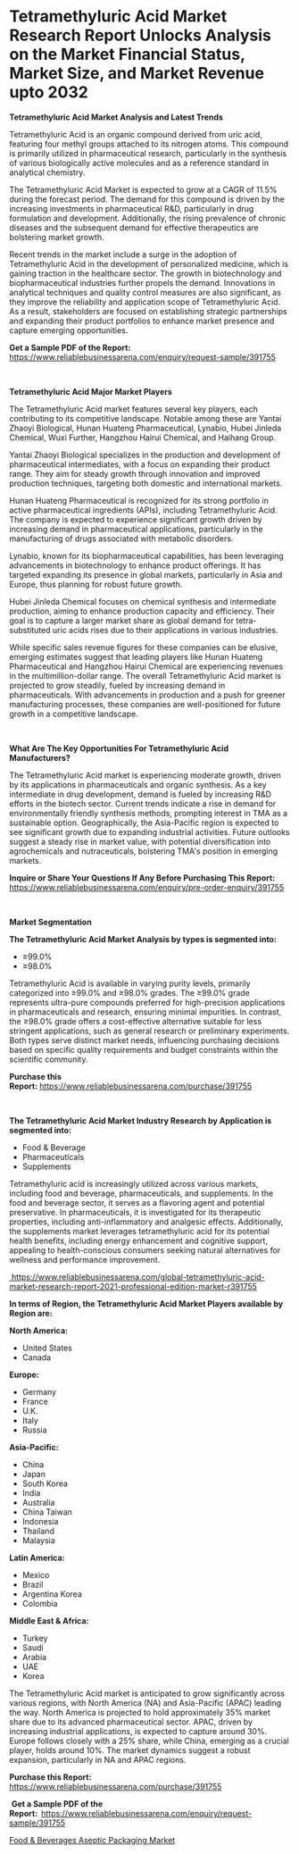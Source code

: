 <p><h1>Tetramethyluric Acid Market Research Report Unlocks Analysis on the Market Financial Status, Market Size, and Market Revenue upto 2032</h1></p><p><strong>Tetramethyluric Acid Market Analysis and Latest Trends</strong></p>
<p><p>Tetramethyluric Acid is an organic compound derived from uric acid, featuring four methyl groups attached to its nitrogen atoms. This compound is primarily utilized in pharmaceutical research, particularly in the synthesis of various biologically active molecules and as a reference standard in analytical chemistry.</p><p>The Tetramethyluric Acid Market is expected to grow at a CAGR of 11.5% during the forecast period. The demand for this compound is driven by the increasing investments in pharmaceutical R&D, particularly in drug formulation and development. Additionally, the rising prevalence of chronic diseases and the subsequent demand for effective therapeutics are bolstering market growth.</p><p>Recent trends in the market include a surge in the adoption of Tetramethyluric Acid in the development of personalized medicine, which is gaining traction in the healthcare sector. The growth in biotechnology and biopharmaceutical industries further propels the demand. Innovations in analytical techniques and quality control measures are also significant, as they improve the reliability and application scope of Tetramethyluric Acid. As a result, stakeholders are focused on establishing strategic partnerships and expanding their product portfolios to enhance market presence and capture emerging opportunities.</p></p>
<p><strong>Get a Sample PDF of the Report:&nbsp;</strong> <a href="https://www.reliablebusinessarena.com/enquiry/request-sample/391755?utm_campaign=3042&utm_medium=2&utm_source=Github&utm_content=ia&utm_term=29032025&utm_id=tetramethyluric-acid">https://www.reliablebusinessarena.com/enquiry/request-sample/391755</a></p>
<p>&nbsp;</p>
<p><strong>Tetramethyluric Acid Major Market Players</strong></p>
<p><p>The Tetramethyluric Acid market features several key players, each contributing to its competitive landscape. Notable among these are Yantai Zhaoyi Biological, Hunan Huateng Pharmaceutical, Lynabio, Hubei Jinleda Chemical, Wuxi Further, Hangzhou Hairui Chemical, and Haihang Group.</p><p>Yantai Zhaoyi Biological specializes in the production and development of pharmaceutical intermediates, with a focus on expanding their product range. They aim for steady growth through innovation and improved production techniques, targeting both domestic and international markets.</p><p>Hunan Huateng Pharmaceutical is recognized for its strong portfolio in active pharmaceutical ingredients (APIs), including Tetramethyluric Acid. The company is expected to experience significant growth driven by increasing demand in pharmaceutical applications, particularly in the manufacturing of drugs associated with metabolic disorders.</p><p>Lynabio, known for its biopharmaceutical capabilities, has been leveraging advancements in biotechnology to enhance product offerings. It has targeted expanding its presence in global markets, particularly in Asia and Europe, thus planning for robust future growth.</p><p>Hubei Jinleda Chemical focuses on chemical synthesis and intermediate production, aiming to enhance production capacity and efficiency. Their goal is to capture a larger market share as global demand for tetra-substituted uric acids rises due to their applications in various industries.</p><p>While specific sales revenue figures for these companies can be elusive, emerging estimates suggest that leading players like Hunan Huateng Pharmaceutical and Hangzhou Hairui Chemical are experiencing revenues in the multimillion-dollar range. The overall Tetramethyluric Acid market is projected to grow steadily, fueled by increasing demand in pharmaceuticals. With advancements in production and a push for greener manufacturing processes, these companies are well-positioned for future growth in a competitive landscape.</p></p>
<p>&nbsp;</p>
<p><strong>What Are The Key Opportunities For Tetramethyluric Acid Manufacturers?</strong></p>
<p><p>The Tetramethyluric Acid market is experiencing moderate growth, driven by its applications in pharmaceuticals and organic synthesis. As a key intermediate in drug development, demand is fueled by increasing R&D efforts in the biotech sector. Current trends indicate a rise in demand for environmentally friendly synthesis methods, prompting interest in TMA as a sustainable option. Geographically, the Asia-Pacific region is expected to see significant growth due to expanding industrial activities. Future outlooks suggest a steady rise in market value, with potential diversification into agrochemicals and nutraceuticals, bolstering TMA's position in emerging markets.</p></p>
<p><strong>Inquire or Share Your Questions If Any Before Purchasing This Report:</strong> <a href="https://www.reliablebusinessarena.com/enquiry/pre-order-enquiry/391755?utm_campaign=3042&utm_medium=2&utm_source=Github&utm_content=ia&utm_term=29032025&utm_id=tetramethyluric-acid">https://www.reliablebusinessarena.com/enquiry/pre-order-enquiry/391755</a></p>
<p>&nbsp;</p>
<p><strong>Market Segmentation</strong></p>
<p><strong>The Tetramethyluric Acid Market Analysis by types is segmented into:</strong></p>
<p><ul><li>≥99.0%</li><li>≥98.0%</li></ul></p>
<p><p>Tetramethyluric Acid is available in varying purity levels, primarily categorized into ≥99.0% and ≥98.0% grades. The ≥99.0% grade represents ultra-pure compounds preferred for high-precision applications in pharmaceuticals and research, ensuring minimal impurities. In contrast, the ≥98.0% grade offers a cost-effective alternative suitable for less stringent applications, such as general research or preliminary experiments. Both types serve distinct market needs, influencing purchasing decisions based on specific quality requirements and budget constraints within the scientific community.</p></p>
<p><strong>Purchase this Report:&nbsp;</strong><a href="https://www.reliablebusinessarena.com/purchase/391755?utm_campaign=3042&utm_medium=2&utm_source=Github&utm_content=ia&utm_term=29032025&utm_id=tetramethyluric-acid">https://www.reliablebusinessarena.com/purchase/391755</a></p>
<p>&nbsp;</p>
<p><strong>The Tetramethyluric Acid Market Industry Research by Application is segmented into:</strong></p>
<p><ul><li>Food & Beverage</li><li>Pharmaceuticals</li><li>Supplements</li></ul></p>
<p><p>Tetramethyluric acid is increasingly utilized across various markets, including food and beverage, pharmaceuticals, and supplements. In the food and beverage sector, it serves as a flavoring agent and potential preservative. In pharmaceuticals, it is investigated for its therapeutic properties, including anti-inflammatory and analgesic effects. Additionally, the supplements market leverages tetramethyluric acid for its potential health benefits, including energy enhancement and cognitive support, appealing to health-conscious consumers seeking natural alternatives for wellness and performance improvement.</p></p>
<p><a href="https://www.reliablebusinessarena.com/global-tetramethyluric-acid-market-research-report-2021-professional-edition-market-r391755?utm_campaign=3042&utm_medium=2&utm_source=Github&utm_content=ia&utm_term=29032025&utm_id=tetramethyluric-acid">&nbsp;https://www.reliablebusinessarena.com/global-tetramethyluric-acid-market-research-report-2021-professional-edition-market-r391755</a></p>
<p><strong>In terms of Region, the Tetramethyluric Acid Market Players available by Region are:</strong></p>
<p>
    <p> <strong> North America: </strong>
        <ul>
            <li>United States</li>
            <li>Canada</li>
        </ul>
        </p> 
    <p> <strong> Europe: </strong>
        <ul>
            <li>Germany</li>
            <li>France</li>
            <li>U.K.</li>
            <li>Italy</li>
            <li>Russia</li>
        </ul>
        </p> 
    <p> <strong> Asia-Pacific: </strong>
        <ul>
            <li>China</li>
            <li>Japan</li>
            <li>South Korea</li>
            <li>India</li>
            <li>Australia</li>
            <li>China Taiwan</li>
            <li>Indonesia</li>
            <li>Thailand</li>
            <li>Malaysia</li>
        </ul>
        </p> 
    <p> <strong> Latin America: </strong>
        <ul>
            <li>Mexico</li>
            <li>Brazil</li>
            <li>Argentina Korea</li>
            <li>Colombia</li>
        </ul>
        </p> 
    <p> <strong> Middle East & Africa: </strong>
        <ul>
            <li>Turkey</li>
            <li>Saudi</li>
            <li>Arabia</li>
            <li>UAE</li>
            <li>Korea</li>
        </ul>
    </p>
    </p>
<p><p>The Tetramethyluric Acid market is anticipated to grow significantly across various regions, with North America (NA) and Asia-Pacific (APAC) leading the way. North America is projected to hold approximately 35% market share due to its advanced pharmaceutical sector. APAC, driven by increasing industrial applications, is expected to capture around 30%. Europe follows closely with a 25% share, while China, emerging as a crucial player, holds around 10%. The market dynamics suggest a robust expansion, particularly in NA and APAC regions.</p></p>
<p><strong>Purchase this Report: </strong><a href="https://www.reliablebusinessarena.com/purchase/391755?utm_campaign=3042&utm_medium=2&utm_source=Github&utm_content=ia&utm_term=29032025&utm_id=tetramethyluric-acid">https://www.reliablebusinessarena.com/purchase/391755</a></p>
<p>&nbsp;<strong>Get a Sample PDF of the Report:&nbsp;&nbsp;</strong><a href="https://www.reliablebusinessarena.com/enquiry/request-sample/391755?utm_campaign=3042&utm_medium=2&utm_source=Github&utm_content=ia&utm_term=29032025&utm_id=tetramethyluric-acid">https://www.reliablebusinessarena.com/enquiry/request-sample/391755</a></p>
<p><strong></strong></p>
<p><p><a href="https://github.com/sapsaidamary/Market-Research-Report-List-1/blob/main/food-beverages-aseptic-packaging-market.md?utm_campaign=3042&utm_medium=2&utm_source=Github&utm_content=ia&utm_term=29032025&utm_id=tetramethyluric-acid">Food & Beverages Aseptic Packaging Market</a></p></p>